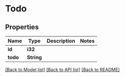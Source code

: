 # Todo

## Properties

Name | Type | Description | Notes
------------ | ------------- | ------------- | -------------
**id** | **i32** |  | 
**todo** | **String** |  | 

[[Back to Model list]](../README.md#documentation-for-models) [[Back to API list]](../README.md#documentation-for-api-endpoints) [[Back to README]](../README.md)


